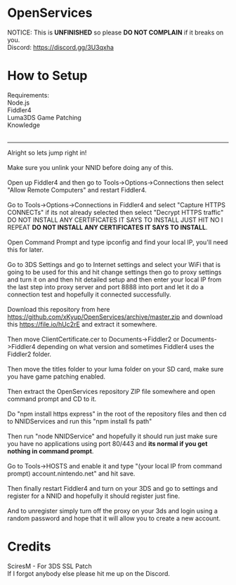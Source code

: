 # OpenServices
NOTICE: This is **UNFINISHED** so please **DO NOT COMPLAIN** if it breaks on you.
<br>
Discord: https://discord.gg/3U3qxha

# How to Setup
Requirements:
<br>
Node.js
<br>
Fiddler4
<br>
Luma3DS Game Patching
<br>
Knowledge
<br>
<br>
*********************
Alright so lets jump right in!
<br>
<br>
Make sure you unlink your NNID before doing any of this.
<br>
<br>
Open up Fiddler4 and then go to Tools->Options->Connections then select "Allow Remote Computers" and restart Fiddler4.
<br>
<br>
Go to Tools->Options->Connections in Fiddler4 and select "Capture HTTPS CONNECTs" if its not already selected then select "Decrypt HTTPS traffic" DO NOT INSTALL ANY CERTIFICATES IT SAYS TO INSTALL JUST HIT NO I REPEAT **DO NOT INSTALL ANY CERTIFICATES IT SAYS TO INSTALL**.
<br>
<br>
Open Command Prompt and type ipconfig and find your local IP, you'll need this for later.
<br>
<br>
Go to 3DS Settings and go to Internet settings and select your WiFi that is going to be used for this and hit change settings then go to proxy settings and turn it on and then hit detailed setup and then enter your local IP from the last step into proxy server and port 8888 into port and let it do a connection test and hopefully it connected successfully.
<br>
<br>
Download this repository from here https://github.com/xKyup/OpenServices/archive/master.zip and download this https://file.io/hUc2rE and extract it somewhere.
<br>
<br>
Then move ClientCertificate.cer to Documents->Fiddler2 or Documents->Fiddler4 depending on what version and sometimes Fiddler4 uses the Fiddler2 folder.
<br>
<br>
Then move the titles folder to your luma folder on your SD card, make sure you have game patching enabled.
<br>
<br>
Then extract the OpenServices repository ZIP file somewhere and open command prompt and CD to it.
<br>
<br>
Do "npm install https express" in the root of the repository files and then cd to NNIDServices and run this "npm install fs path"
<br>
<br>
Then run "node NNIDService" and hopefully it should run just make sure you have no applications using port 80/443 and **its normal if you get nothing in command prompt**.
<br>
<br>
Go to Tools->HOSTS and enable it and type "(your local IP from command prompt) account.nintendo.net" and hit save.
<br>
<br>
Then finally restart Fiddler4 and turn on your 3DS and go to settings and register for a NNID and hopefully it should register just fine.
<br>
<br>
And to unregister simply turn off the proxy on your 3ds and login using a random password and hope that it will allow you to create a new account.

# Credits
SciresM - For 3DS SSL Patch
<br>
If I forgot anybody else please hit me up on the Discord.
